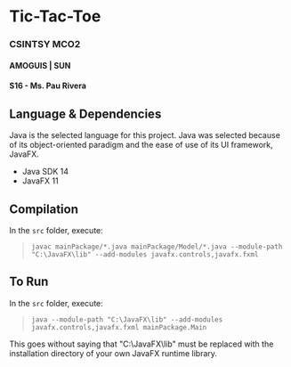 # Tic-Tac-Toe
### CSINTSY MCO2
#### AMOGUIS | SUN
#### S16 - Ms. Pau Rivera

## Language & Dependencies
Java is the selected language for this project. Java was selected because of its object-oriented paradigm and the ease of use of its UI framework, JavaFX.
- Java SDK 14
- JavaFX 11

## Compilation
In the ```src``` folder, execute:
> ``` javac mainPackage/*.java mainPackage/Model/*.java --module-path "C:\JavaFX\lib" --add-modules javafx.controls,javafx.fxml ```

## To Run
In the ```src``` folder, execute:
> ``` java --module-path "C:\JavaFX\lib" --add-modules javafx.controls,javafx.fxml mainPackage.Main ```

This goes without saying that "C:\JavaFX\lib" must be replaced with the installation directory of your own JavaFX runtime library.
